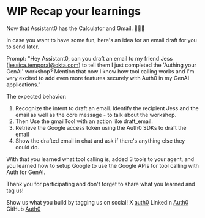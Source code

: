 # WIP Recap your learnings

Now that Assistant0 has the Calculator and Gmail. 🎉🎉🎉

In case you want to have some fun, here's an idea for an email draft for you to send later.

Prompt: "Hey Assistant0, can you draft an email to my friend Jess (jessica.temporal@okta.com) to tell them I just completed the 'Authing your GenAI' workshop? Mention that now I know how tool calling works and I'm very excited to add even more features securely with Auth0 in my GenAI applications."

The expected behavior:

1. Recognize the intent to draft an email. Identify the recipient Jess and the email as well as the core message - to talk about the workshop.
1. Then Use the gmailTool with an action like draft_email.
1. Retrieve the Google access token using the Auth0 SDKs to draft the email
1. Show the drafted email in chat and ask if there's anything else they could do.

With that you learned what tool calling is, added 3 tools to your agent, and you learned how to setup Google to use the Google APIs for tool calling with Auth for GenAI.

Thank you for participating and don't forget to share what you learned and tag us!

Show us what you build by tagging us on social!
X [auth0](https://x.com/auth0)
LinkedIn [Auth0](https://www.linkedin.com/company/auth0)
GitHub [Auth0](https://github.com/auth0)
